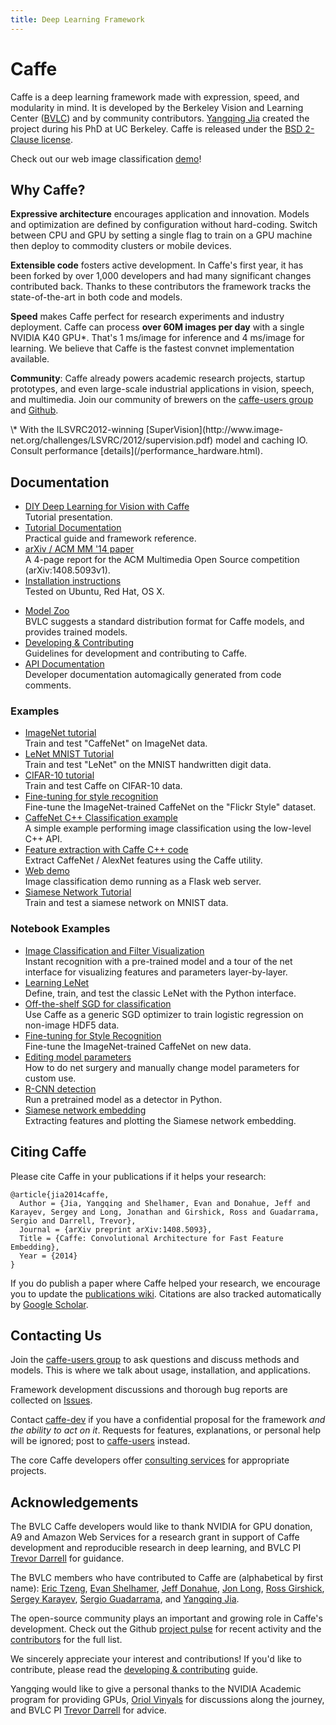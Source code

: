 ```yaml
---
title: Deep Learning Framework
---
```


# Caffe

Caffe is a deep learning framework made with expression, speed, and modularity in mind.
It is developed by the Berkeley Vision and Learning Center ([BVLC](http://bvlc.eecs.berkeley.edu)) and by community contributors.
[Yangqing Jia](http://daggerfs.com) created the project during his PhD at UC Berkeley.
Caffe is released under the [BSD 2-Clause license](https://github.com/BVLC/caffe/blob/master/LICENSE).

Check out our web image classification [demo](http://demo.caffe.berkeleyvision.org)!

## Why Caffe?

**Expressive architecture** encourages application and innovation.
Models and optimization are defined by configuration without hard-coding.
Switch between CPU and GPU by setting a single flag to train on a GPU machine then deploy to commodity clusters or mobile devices.

**Extensible code** fosters active development.
In Caffe's first year, it has been forked by over 1,000 developers and had many significant changes contributed back.
Thanks to these contributors the framework tracks the state-of-the-art in both code and models.

**Speed** makes Caffe perfect for research experiments and industry deployment.
Caffe can process **over 60M images per day** with a single NVIDIA K40 GPU\*.
That's 1 ms/image for inference and 4 ms/image for learning.
We believe that Caffe is the fastest convnet implementation available.

**Community**: Caffe already powers academic research projects, startup prototypes, and even large-scale industrial applications in vision, speech, and multimedia.
Join our community of brewers on the [caffe-users group](https://groups.google.com/forum/#!forum/caffe-users) and [Github](https://github.com/BVLC/caffe/).

<p class="footnote" markdown="1">
\* With the ILSVRC2012-winning [SuperVision](http://www.image-net.org/challenges/LSVRC/2012/supervision.pdf) model and caching IO.
Consult performance [details](/performance_hardware.html).
</p>

## Documentation

- [DIY Deep Learning for Vision with Caffe](https://docs.google.com/presentation/d/1UeKXVgRvvxg9OUdh_UiC5G71UMscNPlvArsWER41PsU/edit#slide=id.p)<br>
Tutorial presentation.
- [Tutorial Documentation](/docs/tutorial)<br>
Practical guide and framework reference.
- [arXiv / ACM MM '14 paper](http://arxiv.org/abs/1408.5093)<br>
A 4-page report for the ACM Multimedia Open Source competition (arXiv:1408.5093v1).
- [Installation instructions](/docs/installation.md)<br>
Tested on Ubuntu, Red Hat, OS X.
* [Model Zoo](/docs/model_zoo.md)<br>
BVLC suggests a standard distribution format for Caffe models, and provides trained models.
* [Developing & Contributing](/docs/development.md)<br>
Guidelines for development and contributing to Caffe.
* [API Documentation](http://caffe.berkeleyvision.org/doxygen/annotated.html)<br>
Developer documentation automagically generated from code comments.

### Examples

- [ImageNet tutorial](/examples/imagenet)<br>
Train and test "CaffeNet" on ImageNet data.
- [LeNet MNIST Tutorial](/examples/mnist)<br>
Train and test "LeNet" on the MNIST handwritten digit data.
- [CIFAR-10 tutorial](/examples/cifar10)<br>
Train and test Caffe on CIFAR-10 data.
- [Fine-tuning for style recognition](/examples/finetune_flickr_style)<br>
Fine-tune the ImageNet-trained CaffeNet on the "Flickr Style" dataset.
- [CaffeNet C++ Classification example](/examples/cpp_classification)<br>
A simple example performing image classification using the low-level C++ API.
- [Feature extraction with Caffe C++ code](/examples/feature_extraction)<br>
Extract CaffeNet / AlexNet features using the Caffe utility.
- [Web demo](/examples/web_demo)<br>
Image classification demo running as a Flask web server.
- [Siamese Network Tutorial](/examples/siamese)<br>
Train and test a siamese network on MNIST data.

### Notebook Examples

- [Image Classification and Filter Visualization](/examples/00-classification.ipynb)<br>
Instant recognition with a pre-trained model and a tour of the net interface for visualizing features and parameters layer-by-layer.
- [Learning LeNet](/examples/01-learning-lenet.ipynb)<br>
Define, train, and test the classic LeNet with the Python interface.
- [Off-the-shelf SGD for classification](/examples/02-brewing-logreg.ipynb)<br>
Use Caffe as a generic SGD optimizer to train logistic regression on non-image HDF5 data.
- [Fine-tuning for Style Recognition](/examples/03-fine-tuning.ipynb)<br>
Fine-tune the ImageNet-trained CaffeNet on new data.
- [Editing model parameters](/examples/net_surgery.ipynb)<br>
How to do net surgery and manually change model parameters for custom use.
- [R-CNN detection](/examples/detection.ipynb)<br>
Run a pretrained model as a detector in Python.
- [Siamese network embedding](/examples/siamese/mnist_siamese.ipynb)<br>
Extracting features and plotting the Siamese network embedding.

## Citing Caffe

Please cite Caffe in your publications if it helps your research:

    @article{jia2014caffe,
      Author = {Jia, Yangqing and Shelhamer, Evan and Donahue, Jeff and Karayev, Sergey and Long, Jonathan and Girshick, Ross and Guadarrama, Sergio and Darrell, Trevor},
      Journal = {arXiv preprint arXiv:1408.5093},
      Title = {Caffe: Convolutional Architecture for Fast Feature Embedding},
      Year = {2014}
    }

If you do publish a paper where Caffe helped your research, we encourage you to update the [publications wiki](https://github.com/BVLC/caffe/wiki/Publications).
Citations are also tracked automatically by [Google Scholar](http://scholar.google.com/scholar?oi=bibs&hl=en&cites=17333247995453974016).

## Contacting Us

Join the [caffe-users group](https://groups.google.com/forum/#!forum/caffe-users) to ask questions and discuss methods and models. This is where we talk about usage, installation, and applications.

Framework development discussions and thorough bug reports are collected on [Issues](https://github.com/BVLC/caffe/issues).

Contact [caffe-dev](mailto:caffe-dev@googlegroups.com) if you have a confidential proposal for the framework *and the ability to act on it*.
Requests for features, explanations, or personal help will be ignored; post to [caffe-users](https://groups.google.com/forum/#!forum/caffe-users) instead.

The core Caffe developers offer [consulting services](mailto:caffe-coldpress@googlegroups.com) for appropriate projects.

## Acknowledgements

The BVLC Caffe developers would like to thank NVIDIA for GPU donation, A9 and Amazon Web Services for a research grant in support of Caffe development and reproducible research in deep learning, and BVLC PI [Trevor Darrell](http://www.eecs.berkeley.edu/~trevor/) for guidance.

The BVLC members who have contributed to Caffe are (alphabetical by first name):
[Eric Tzeng](https://github.com/erictzeng), [Evan Shelhamer](http://imaginarynumber.net/), [Jeff Donahue](http://jeffdonahue.com/), [Jon Long](https://github.com/longjon), [Ross Girshick](http://www.cs.berkeley.edu/~rbg/), [Sergey Karayev](http://sergeykarayev.com/), [Sergio Guadarrama](http://www.eecs.berkeley.edu/~sguada/), and [Yangqing Jia](http://daggerfs.com/).

The open-source community plays an important and growing role in Caffe's development.
Check out the Github [project pulse](https://github.com/BVLC/caffe/pulse) for recent activity and the [contributors](https://github.com/BVLC/caffe/graphs/contributors) for the full list.

We sincerely appreciate your interest and contributions!
If you'd like to contribute, please read the [developing & contributing](development.md) guide.

Yangqing would like to give a personal thanks to the NVIDIA Academic program for providing GPUs, [Oriol Vinyals](http://www1.icsi.berkeley.edu/~vinyals/) for discussions along the journey, and BVLC PI [Trevor Darrell](http://www.eecs.berkeley.edu/~trevor/) for advice.
